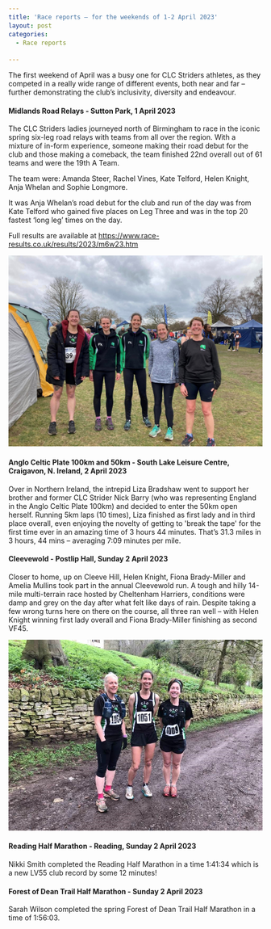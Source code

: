 ```yaml
---
title: 'Race reports – for the weekends of 1-2 April 2023'
layout: post
categories:
  - Race reports

---
```


The first weekend of April was a busy one for CLC Striders athletes, as they competed in a really wide range of different events, both near and far – further demonstrating the club’s inclusivity, diversity and endeavour.

#### Midlands Road Relays - Sutton Park, 1 April 2023

The CLC Striders ladies journeyed north of Birmingham to race in the iconic spring six-leg road relays with teams from all over the region. With a mixture of in-form experience, someone making their road debut for the club and those making a comeback, the team finished 22nd overall out of 61 teams and were the 19th A Team.

The team were: Amanda Steer, Rachel Vines, Kate Telford, Helen Knight, Anja Whelan and Sophie Longmore.

It was Anja Whelan’s road debut for the club and run of the day was from Kate Telford who gained five places on Leg Three and was in the top 20 fastest ‘long leg’ times on the day. 

Full results are available at https://www.race-results.co.uk/results/2023/m6w23.htm

![Ladies road relays team](/images/2023/04/2023-04-10-ladies-road-relays.jpg "Ladies road relays team")

#### Anglo Celtic Plate 100km and 50km - South Lake Leisure Centre, Craigavon, N. Ireland, 2 April 2023

Over in Northern Ireland, the intrepid Liza Bradshaw went to support her brother and former CLC Strider Nick Barry (who was representing England in the Anglo Celtic Plate 100km) and decided to enter the 50km open herself. Running 5km laps (10 times), Liza finished as first lady and in third place overall, even enjoying the novelty of getting to 'break the tape' for the first time ever in an amazing time of 3 hours 44 minutes. That’s 31.3 miles in 3 hours, 44 mins – averaging 7:09 minutes per mile.

#### Cleevewold  - Postlip Hall, Sunday 2 April 2023

Closer to home, up on Cleeve Hill, Helen Knight, Fiona Brady-Miller and Amelia Mullins took part in the annual Cleevewold run. A tough and hilly 14-mile multi-terrain race hosted by Cheltenham Harriers, conditions were damp and grey on the day after what felt like days of rain. Despite taking a few wrong turns here on there on the course, all three ran well – with Helen Knight winning first lady overall and Fiona Brady-Miller finishing as second VF45.

![Cleevewold](/images/2023/04/2023-04-10-Cleevewold.jpg "Cleevewold")

#### Reading Half Marathon - Reading, Sunday 2 April 2023

Nikki Smith completed the Reading Half Marathon in a time 1:41:34 which is a new LV55 club record by some 12 minutes!

#### Forest of Dean Trail Half Marathon - Sunday 2 April 2023 

Sarah Wilson completed the spring Forest of Dean Trail Half Marathon in a time of 1:56:03.
